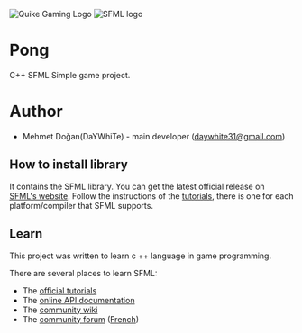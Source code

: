 
![Quike Gaming Logo](https://quikegaming.com/wp-content/uploads/2015/02/logo_trans.png)
![SFML logo](http://www.sfml-dev.org/images/logo.png)

# Pong
C++ SFML Simple game project.

# Author
   - Mehmet Doğan(DaYWhiTe) - main developer (daywhite31@gmail.com)


## How to install library

It contains the SFML library. 
You can get the latest official release on [SFML's website](http://www.sfml-dev.org/download.php).
Follow the instructions of the [tutorials](http://www.sfml-dev.org/tutorials/), there is one for each platform/compiler that SFML supports.

## Learn

This project was written to learn c ++ language in game programming.

There are several places to learn SFML:

  * The [official tutorials](http://www.sfml-dev.org/tutorials/)
  * The [online API documentation](http://www.sfml-dev.org/documentation/)
  * The [community wiki](https://github.com/SFML/SFML/wiki/)
  * The [community forum](http://en.sfml-dev.org/forums/) ([French](http://fr.sfml-dev.org/forums/))
